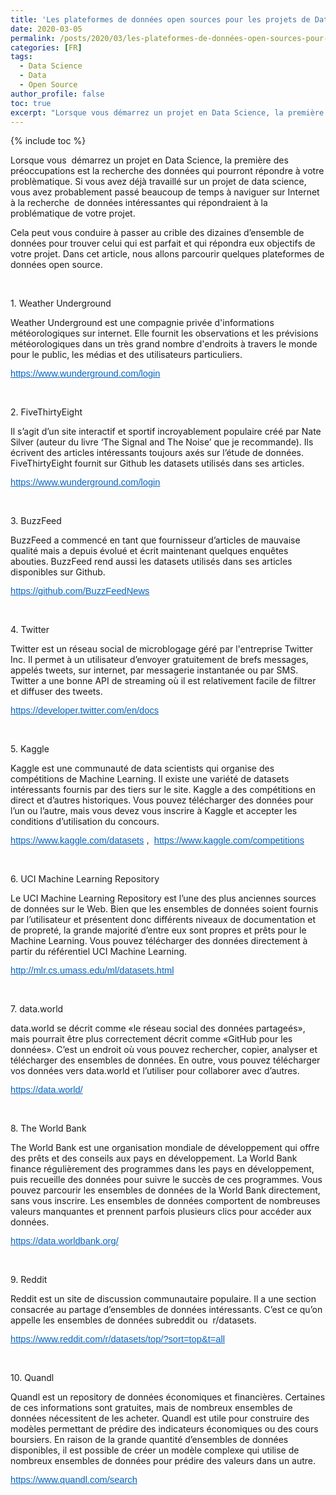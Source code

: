 ```yaml
---
title: 'Les plateformes de données open sources pour les projets de Data Science'
date: 2020-03-05
permalink: /posts/2020/03/les-plateformes-de-données-open-sources-pour-les-projets-de-data-science
categories: [FR]
tags:
  - Data Science
  - Data 
  - Open Source
author_profile: false
toc: true
excerpt: "Lorsque vous démarrez un projet en Data Science, la première des préoccupations est la recherche des données qui pourront répondre à votre problématique. Dans cet article, nous allons parcourir quelques plateformes de données open source."
---
```


{% include toc %}

<p>Lorsque vous&nbsp; d&eacute;marrez&nbsp;un projet en Data Science, la premi&egrave;re des pr&eacute;occupations est la recherche des donn&eacute;es qui pourront r&eacute;pondre &agrave; votre probl&egrave;matique. Si vous avez d&eacute;j&agrave;&nbsp;travaill&eacute;&nbsp;sur un projet de data science, vous avez probablement pass&eacute; beaucoup de temps &agrave; naviguer sur Internet &agrave; la recherche&nbsp; de donn&eacute;es int&eacute;ressantes qui r&eacute;pondraient &agrave; la probl&eacute;matique de votre projet.</p>



<p>Cela peut vous conduire &agrave; passer au crible des dizaines d&rsquo;ensemble de donn&eacute;es pour trouver celui qui est parfait et qui r&eacute;pondra eux objectifs de votre projet. Dans cet article, nous allons parcourir quelques plateformes de donn&eacute;es open source.</p>



<p>&nbsp;</p>



<p>1. Weather Underground</p>



<p>Weather Underground est une compagnie priv&eacute;e d&#39;informations m&eacute;t&eacute;orologiques sur internet. Elle fournit les observations et les pr&eacute;visions m&eacute;t&eacute;orologiques dans un tr&egrave;s grand nombre d&#39;endroits &agrave; travers le monde pour le public, les m&eacute;dias et des utilisateurs particuliers.</p>



<p><span style="font-size:11pt"><span style="font-family:Calibri,sans-serif"><a href="https://www.wunderground.com/login" style="color:#0563c1; text-decoration:underline">https://www.wunderground.com/login</a> </span></span></p>



<p>&nbsp;</p>



<p>2. FiveThirtyEight</p>



<p>Il s&rsquo;agit d&rsquo;un site interactif et sportif incroyablement populaire cr&eacute;&eacute; par Nate Silver (auteur du livre &lsquo;The Signal and The Noise&rsquo; que je recommande). Ils &eacute;crivent des articles int&eacute;ressants toujours ax&eacute;s sur l&rsquo;&eacute;tude de donn&eacute;es. FiveThirtyEight fournit sur Github les datasets utilis&eacute;s dans ses articles.</p>



<p><span style="font-size:11pt"><span style="font-family:Calibri,sans-serif"><a href="https://www.wunderground.com/login" style="color:#0563c1; text-decoration:underline">https://www.wunderground.com/login</a> </span></span></p>



<p>&nbsp;</p>



<p>3. BuzzFeed</p>



<p>BuzzFeed a commenc&eacute; en tant que fournisseur d&rsquo;articles de mauvaise qualit&eacute; mais a depuis &eacute;volu&eacute; et &eacute;crit maintenant quelques enqu&ecirc;tes abouties. BuzzFeed rend aussi les datasets utilis&eacute;s dans ses articles disponibles sur Github.</p>



<p><span style="font-size:11pt"><span style="font-family:Calibri,sans-serif"><a href="https://github.com/BuzzFeedNews" style="color:#0563c1; text-decoration:underline">https://github.com/BuzzFeedNews</a> </span></span></p>



<p>&nbsp;</p>



<p>4. Twitter</p>



<p>Twitter est un r&eacute;seau social de microblogage g&eacute;r&eacute; par l&#39;entreprise Twitter Inc. Il permet &agrave; un utilisateur d&rsquo;envoyer gratuitement de brefs messages, appel&eacute;s tweets, sur internet, par messagerie instantan&eacute;e ou par SMS. Twitter a une bonne API de streaming o&ugrave; il est relativement facile de filtrer et diffuser des tweets.</p>



<p><span style="font-size:11pt"><span style="font-family:Calibri,sans-serif"><a href="https://developer.twitter.com/en/docs" style="color:#0563c1; text-decoration:underline">https://developer.twitter.com/en/docs</a> </span></span></p>



<p>&nbsp;</p>



<p>5. Kaggle</p>



<p>Kaggle est une communaut&eacute; de data scientists qui organise des comp&eacute;titions de Machine Learning. Il existe une vari&eacute;t&eacute; de datasets int&eacute;ressants fournis par des tiers sur le site. Kaggle a des comp&eacute;titions en direct et d&rsquo;autres historiques. Vous pouvez t&eacute;l&eacute;charger des donn&eacute;es pour l&rsquo;un ou l&rsquo;autre, mais vous devez vous inscrire &agrave; Kaggle et accepter les conditions d&rsquo;utilisation du concours.</p>



<p><span style="font-size:11pt"><span style="font-family:Calibri,sans-serif"><a href="https://www.kaggle.com/datasets" style="color:#0563c1; text-decoration:underline">https://www.kaggle.com/datasets</a> ,&nbsp; <a href="https://www.kaggle.com/competitions" style="color:#0563c1; text-decoration:underline">https://www.kaggle.com/competitions</a> </span></span></p>



<p>&nbsp;</p>



<p>6. UCI Machine Learning Repository</p>



<p>Le UCI Machine Learning Repository est l&rsquo;une des plus anciennes sources de donn&eacute;es sur le Web. Bien que les ensembles de donn&eacute;es soient fournis par l&rsquo;utilisateur et pr&eacute;sentent donc diff&eacute;rents niveaux de documentation et de propret&eacute;, la grande majorit&eacute; d&rsquo;entre eux sont propres et pr&ecirc;ts pour le Machine Learning. Vous pouvez t&eacute;l&eacute;charger des donn&eacute;es directement &agrave; partir du r&eacute;f&eacute;rentiel UCI Machine Learning.</p>



<p><span style="font-size:11pt"><span style="font-family:Calibri,sans-serif"><a href="http://mlr.cs.umass.edu/ml/datasets.html" style="color:#0563c1; text-decoration:underline">http://mlr.cs.umass.edu/ml/datasets.html</a> </span></span></p>



<p>&nbsp;</p>



<p>7. data.world</p>



<p>data.world se d&eacute;crit comme &laquo;le r&eacute;seau social des donn&eacute;es partage&eacute;s&raquo;, mais pourrait &ecirc;tre plus correctement d&eacute;crit comme &laquo;GitHub pour les donn&eacute;es&raquo;. C&rsquo;est un endroit o&ugrave; vous pouvez rechercher, copier, analyser et t&eacute;l&eacute;charger des ensembles de donn&eacute;es. En outre, vous pouvez t&eacute;l&eacute;charger vos donn&eacute;es vers data.world et l&rsquo;utiliser pour collaborer avec d&rsquo;autres.</p>



<p><span style="font-size:11pt"><span style="font-family:Calibri,sans-serif"><a href="https://data.world/" style="color:#0563c1; text-decoration:underline">https://data.world/</a> </span></span></p>



<p>&nbsp;</p>



<p>8. The World Bank</p>



<p>The World Bank est une organisation mondiale de d&eacute;veloppement qui offre des pr&ecirc;ts et des conseils aux pays en d&eacute;veloppement. La World Bank finance r&eacute;guli&egrave;rement des programmes dans les pays en d&eacute;veloppement, puis recueille des donn&eacute;es pour suivre le succ&egrave;s de ces programmes. Vous pouvez parcourir les ensembles de donn&eacute;es de la World Bank directement, sans vous inscrire. Les ensembles de donn&eacute;es comportent de nombreuses valeurs manquantes et prennent parfois plusieurs clics pour acc&eacute;der aux donn&eacute;es.</p>



<p><span style="font-size:11pt"><span style="font-family:Calibri,sans-serif"><a href="https://data.worldbank.org/" style="color:#0563c1; text-decoration:underline">https://data.worldbank.org/</a> </span></span></p>



<p>&nbsp;</p>



<p>9. Reddit</p>



<p>Reddit est un site de discussion communautaire populaire. Il a une section consacr&eacute;e au partage d&rsquo;ensembles de donn&eacute;es int&eacute;ressants. C&rsquo;est ce qu&rsquo;on appelle les ensembles de donn&eacute;es subreddit ou&nbsp; r/datasets.</p>



<p><span style="font-size:11pt"><span style="font-family:Calibri,sans-serif"><a href="https://www.reddit.com/r/datasets/top/?sort=top&amp;t=all" style="color:#0563c1; text-decoration:underline">https://www.reddit.com/r/datasets/top/?sort=top&amp;t=all</a> </span></span></p>



<p>&nbsp;</p>



<p>10. Quandl</p>



<p>Quandl est un repository de donn&eacute;es &eacute;conomiques et financi&egrave;res. Certaines de ces informations sont gratuites, mais de nombreux ensembles de donn&eacute;es n&eacute;cessitent de les acheter. Quandl est utile pour construire des mod&egrave;les permettant de pr&eacute;dire des indicateurs &eacute;conomiques ou des cours boursiers. En raison de la grande quantit&eacute; d&rsquo;ensembles de donn&eacute;es disponibles, il est possible de cr&eacute;er un mod&egrave;le complexe qui utilise de nombreux ensembles de donn&eacute;es pour pr&eacute;dire des valeurs dans un autre.</p>



<p><span style="font-size:11pt"><span style="font-family:Calibri,sans-serif"><a href="https://www.quandl.com/search" style="color:#0563c1; text-decoration:underline">https://www.quandl.com/search</a> </span></span></p>
